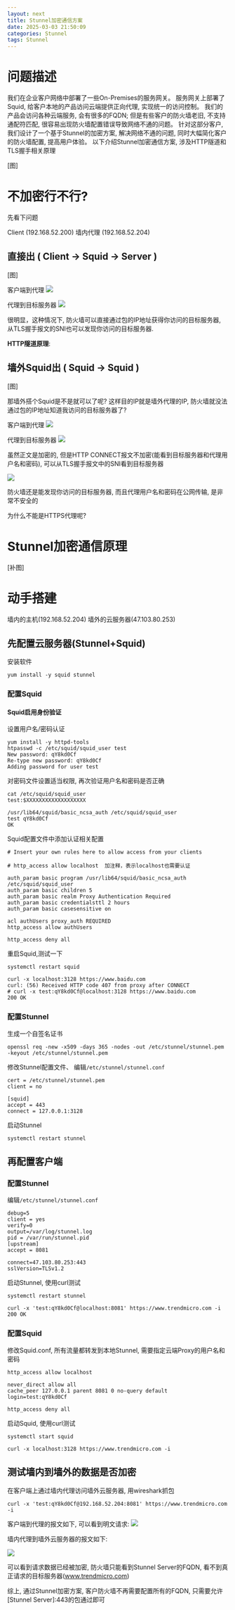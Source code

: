 ```yaml
---
layout: next
title: Stunnel加密通信方案
date: 2025-03-03 21:50:09
categories: Stunnel
tags: Stunnel
---
```


# 问题描述
我们在企业客户网络中部署了一些On-Premises的服务网关。 服务网关上部署了Squid, 给客户本地的产品访问云端提供正向代理, 实现统一的访问控制。
我们的产品会访问各种云端服务, 会有很多的FQDN; 但是有些客户的防火墙老旧, 不支持通配符匹配, 很容易出现防火墙配置错误导致网络不通的问题。
针对这部分客户, 我们设计了一个基于Stunnel的加密方案, 解决网络不通的问题, 同时大幅简化客户的防火墙配置, 提高用户体验。
以下介绍Stunnel加密通信方案, 涉及HTTP隧道和TLS握手相关原理

[图]

<!-- more -->

# 不加密行不行?

先看下问题

Client (192.168.52.200)
墙内代理 (192.168.52.204)

## 直接出 ( Client -> Squid -> Server )

[图]

客户端到代理
![](image_direct0.png)

代理到目标服务器
![](image_direct1.png)

很明显，这种情况下, 防火墙可以直接通过包的IP地址获得你访问的目标服务器, 从TLS握手报文的SNI也可以发现你访问的目标服务器.

**HTTP隧道原理**:


## 墙外Squid出 ( Squid -> Squid )

[图]

那墙外搭个Squid是不是就可以了呢? 这样目的IP就是墙外代理的IP, 防火墙就没法通过包的IP地址知道我访问的目标服务器了?

客户端到代理
![](image_no_stunnel0.png)

代理到目标服务器
![](image_no_stunnel1.png)

虽然正文是加密的, 但是HTTP CONNECT报文不加密(能看到目标服务器和代理用户名和密码), 可以从TLS握手报文中的SNI看到目标服务器

![](image_no_stunnel2.png)

防火墙还是能发现你访问的目标服务器, 而且代理用户名和密码在公网传输, 是非常不安全的


为什么不能是HTTPS代理呢?

# Stunnel加密通信原理
[补图]
 
# 动手搭建
墙内的主机(192.168.52.204)
墙外的云服务器(47.103.80.253)


## 先配置云服务器(Stunnel+Squid)

安装软件
```
yum install -y squid stunnel
```

### 配置Squid

#### Squid启用身份验证
设置用户名/密码认证
```
yum install -y httpd-tools
htpasswd -c /etc/squid/squid_user test
New password: qY8kd0Cf
Re-type new password: qY8kd0Cf
Adding password for user test
```
对密码文件设置适当权限, 再次验证用户名和密码是否正确
```
cat /etc/squid/squid_user
test:$XXXXXXXXXXXXXXXXXXX

/usr/lib64/squid/basic_ncsa_auth /etc/squid/squid_user 
test qY8kd0Cf
OK
```
Squid配置文件中添加认证相关配置
```
# Insert your own rules here to allow access from your clients

# http_access allow localhost  加注释，表示localhost也需要认证

auth_param basic program /usr/lib64/squid/basic_ncsa_auth /etc/squid/squid_user
auth_param basic children 5
auth_param basic realm Proxy Authentication Required
auth_param basic credentialsttl 2 hours
auth_param basic casesensitive on

acl authUsers proxy_auth REQUIRED
http_access allow authUsers

http_access deny all
```
重启Squid,测试一下
```
systemctl restart squid

curl -x localhost:3128 https://www.baidu.com
curl: (56) Received HTTP code 407 from proxy after CONNECT
# curl -x test:qY8kd0Cf@localhost:3128 https://www.baidu.com
200 OK
```

### 配置Stunnel
生成一个自签名证书
```
openssl req -new -x509 -days 365 -nodes -out /etc/stunnel/stunnel.pem -keyout /etc/stunnel/stunnel.pem
```
修改Stunnel配置文件、
编辑`/etc/stunnel/stunnel.conf`
```
cert = /etc/stunnel/stunnel.pem
client = no

[squid]
accept = 443
connect = 127.0.0.1:3128
```
启动Stunnel
```
systemctl restart stunnel
```

## 再配置客户端


### 配置Stunnel
编辑`/etc/stunnel/stunnel.conf`
```
debug=5
client = yes
verify=0
output=/var/log/stunnel.log
pid = /var/run/stunnel.pid
[upstream]
accept = 8081

connect=47.103.80.253:443
sslVersion=TLSv1.2
```
启动Stunnel, 使用curl测试
```
systemctl restart stunnel

curl -x 'test:qY8kd0Cf@localhost:8081' https://www.trendmicro.com -i
200 OK
```

### 配置Squid
修改Squid.conf, 所有流量都转发到本地Stunnel, 需要指定云端Proxy的用户名和密码
```
http_access allow localhost

never_direct allow all
cache_peer 127.0.0.1 parent 8081 0 no-query default login=test:qY8kd0Cf

http_access deny all
```
启动Squid, 使用curl测试
```
systemctl start squid

curl -x localhost:3128 https://www.trendmicro.com -i
```

## 测试墙内到墙外的数据是否加密

在客户端上通过墙内代理访问墙外云服务器, 用wireshark抓包
```
curl -x 'test:qY8kd0Cf@192.168.52.204:8081' https://www.trendmicro.com -i
```
客户端到代理的报文如下, 可以看到明文请求:
![](image_ok0.png)



墙内代理到墙外云服务器的报文如下:

![](image_ok1.png)

可以看到请求数据已经被加密, 防火墙只能看到Stunnel Server的FQDN, 看不到真正请求的目标服务器(www.trendmicro.com)

综上, 通过Stunnel加密方案, 客户防火墙不再需要配置所有的FQDN, 只需要允许[Stunnel Server]:443的包通过即可